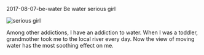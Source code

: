 2017-08-07-be-water
Be water
serious girl

![serious girl](posts/2017-08-07-be-water.jpg)

Among other addictions, I have an addiction to water. When I was a toddler, grandmother took me to the local river every day. Now the view of moving water has the most soothing effect on me.